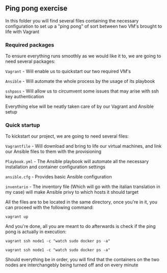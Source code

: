 ## Ping pong exercise

In this folder you will find several files containing the necessary configuration to set up a "ping pong" of sort between two VM's brought to life with Vagrant

### Required packages

To ensure everything runs smoothly as we would like it to, we are going to need several packages:

`Vagrant` - Will enable us to quickstart our two required VM's


`Ansible` - Will automate the whole process by the usage of its playbook


`sshpass` - Will allow us to circumvent some issues that may arise with ssh key authentication

Everything else will be neatly taken care of by our Vagrant and Ansible setup

### Quick startup

To kickstart our project, we are going to need several files:

`Vagrantfile` - Will download and bring to life our virtual machines, and link our Ansible files to them with the provisioning

`Playbook.yml` - The Ansible playbook will automate all the necessary installation and container configuration settings

`ansible.cfg` - Provides basic Ansible configuration

`inventario` - The inventory file (Which will go with the italian translation in my case) will make Ansible privy to which hosts it should target

All the files are to be located in the same directory, once you're in it, you can proceed with the following command:

`vagrant up`

And you're done, all you are meant to do afterwards is check if the ping pong is actually in execution:

`vagrant ssh node1 -c "watch sudo docker ps -a"`


`vagrant ssh node1 -c "watch sudo docker ps -a"`

Should everything be in order, you will find that the containers on the two nodes are interchangebly being turned off and on every minute





















